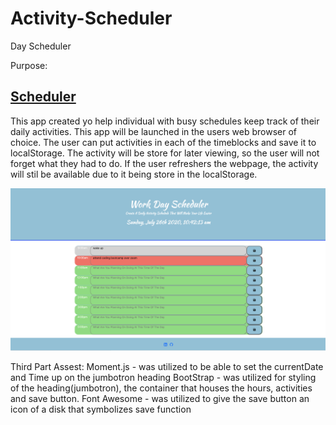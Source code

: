 # Activity-Scheduler
Day Scheduler

Purpose:
<h2><a href='https://kamara-moses.github.io/Activity-Scheduler/'>Scheduler</a></h2>

This app created yo help individual with busy schedules keep track of their daily activities.
This app will be launched in the users web browser of choice. 
The user can put activities in each of the timeblocks and save it to localStorage.
The activity will be store for later viewing, so the user will not forget what they had to do.
If the user refreshers the webpage, the activity will stil be available due to it being store in the localStorage.

<img src='image/app.png' alt='Day Planner App'>

Third Part Assest:
Moment.js - was utilized to be able to set the currentDate and Time up on the jumbotron heading
BootStrap - was utilized for styling of the heading(jumbotron), the container that houses the hours, activities and save button.
Font Awesome - was utilized to give the save button an icon of a disk that symbolizes save function